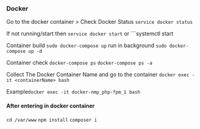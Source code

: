 ### Docker

Go to the docker container > Check Docker Status
```service docker status```

If not running/start then
```service docker start``` or ```systemctl start 

Container build
```sudo docker-compose up``` run in background ```sudo docker-compose up -d```


Container check
```docker-compose ps``` ```docker-compose ps -a```

Collect The Docker Container Name and go to the container
```docker exec -it <containerName> bash```

Example```docker exec -it docker-nmp_php-fpm_1 bash```


#### After entering in docker container

```cd /var/www``` ```npm install``` ```composer i```